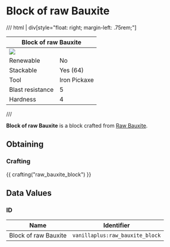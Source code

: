 # Block of raw Bauxite

/// html | div[style="float: right; margin-left: .75rem;"]
<table>
  <thead>
    <tr>
      <th style="text-align: center;" colspan="2">Block of raw Bauxite</th>
    </tr>
  </thead>
  <tbody>
    <tr>
      <td colspan="2"><img src="../../../assets/img/blocks/raw_bauxite_block.png" style="max-width: 250px;">
    </tr>
    <tr>
      <td>Renewable</td>
      <td>No</td>
    </tr>
    <tr>
      <td>Stackable</td>
      <td>Yes (64)</td>
    </tr>
    <tr>
      <td>Tool</td>
      <td>Iron Pickaxe</td>
    </tr>
    <tr>
      <td>Blast resistance</td>
      <td>5</td>
    </tr>
    <tr>
      <td>Hardness</td>
      <td>4</td>
    </tr>
  </tbody>
</table>
///

**Block of raw Bauxite** is a block crafted from [Raw Bauxite](../items/raw_bauxite.md).

## Obtaining

### Crafting

{{ crafting("raw_bauxite_block") }}

## Data Values

### ID

| Name                 | Identifier                      |
|----------------------|---------------------------------|
| Block of raw Bauxite | `vanillaplus:raw_bauxite_block` |